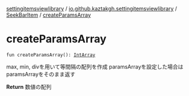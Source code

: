 [settingitemsviewlibrary](../../index.md) / [io.github.kaztakgh.settingitemsviewlibrary](../index.md) / [SeekBarItem](index.md) / [createParamsArray](./create-params-array.md)

# createParamsArray

`fun createParamsArray(): `[`IntArray`](https://kotlinlang.org/api/latest/jvm/stdlib/kotlin/-int-array/index.html)

max, min, divを用いて等間隔の配列を作成
paramsArrayを設定した場合はparamsArrayをそのまま返す

**Return**
数値の配列

